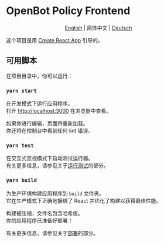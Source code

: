 # OpenBot Policy Frontend

<p align="center">
    <a href="README.md">English</a> |
    <span>简体中文</span> |
    <a href="README.de-DE.md">Deutsch</a>
</p>

这个项目是用 [Create React App](https://github.com/facebook/create-react-app) 引导的。

## 可用脚本

在项目目录中，你可以运行：

### `yarn start`

在开发模式下运行应用程序。\
打开 [http://localhost:3000](http://localhost:3000) 在浏览器中查看。

如果你进行编辑，页面将重新加载。\
你还将在控制台中看到任何 lint 错误。

### `yarn test`

在交互式监视模式下启动测试运行器。\
有关更多信息，请参见关于[运行测试](https://facebook.github.io/create-react-app/docs/running-tests)的部分。

### `yarn build`

为生产环境构建应用程序到 `build` 文件夹。\
它在生产模式下正确地捆绑了 React 并优化了构建以获得最佳性能。

构建被压缩，文件名包含哈希值。\
你的应用程序已准备好部署！

有关更多信息，请参见关于[部署](https://facebook.github.io/create-react-app/docs/deployment)的部分。